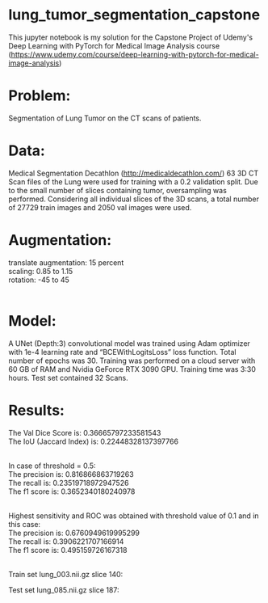 # lung_tumor_segmentation_capstone
This jupyter notebook is my solution for the Capstone Project of Udemy's Deep Learning with PyTorch for Medical Image Analysis course (https://www.udemy.com/course/deep-learning-with-pytorch-for-medical-image-analysis)


# Problem:
Segmentation of Lung Tumor on the CT scans of patients.

# Data:
Medical Segmentation Decathlon (http://medicaldecathlon.com/)
63 3D CT Scan files of the Lung were used for training with a 0.2 validation split. Due to the small number of slices containing tumor, oversampling was performed. Considering all individual slices of the 3D scans, a total number of 27729 train images and 2050 val images were used. 

# Augmentation: 
translate augmentation: 15 percent <br>
scaling: 0.85 to 1.15 <br>
rotation: -45 to 45 <br><br>

# Model:
A UNet (Depth:3) convolutional model was trained using Adam optimizer with 1e-4 learning rate and “BCEWithLogitsLoss” loss function. Total number of epochs was 30.  Training was performed on a cloud server with 60 GB of RAM and Nvidia GeForce RTX 3090 GPU. Training time was 3:30 hours. Test set contained 32 Scans.

# Results:
The Val Dice Score is: 0.36665797233581543 <br>
The IoU (Jaccard Index)  is: 0.22448328137397766 <br><br>

In case of threshold = 0.5: <br>
The precision  is: 0.816866863719263<br>
The recall  is: 0.23519718972947526<br>
The f1 score  is: 0.3652340180240978<br><br>

Highest sensitivity and ROC was obtained with threshold value of 0.1 and in this case: <br>
The precision  is: 0.6760949619995299 <br>
The recall  is: 0.3906221707166914 <br>
The f1 score  is: 0.495159726167318 <br><br>
 

Train set lung_003.nii.gz slice 140: <br>
 

Test set lung_085.nii.gz slice 187: <br>

